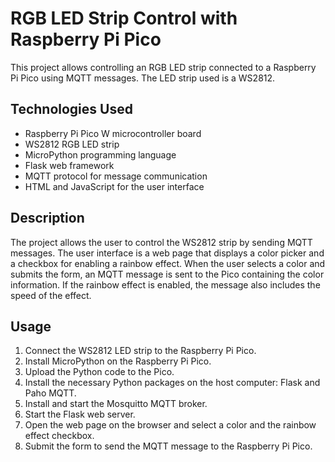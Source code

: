 <h1>RGB LED Strip Control with Raspberry Pi Pico</h1>
<p>This project allows controlling an RGB LED strip connected to a Raspberry Pi Pico using MQTT messages. The LED strip used is a WS2812.</p>
<h2>Technologies Used</h2>
<ul>
<li>Raspberry Pi Pico W microcontroller board</li>
<li>WS2812 RGB LED strip</li>
<li>MicroPython programming language</li>
<li>Flask web framework</li>
<li>MQTT protocol for message communication</li>
<li>HTML and JavaScript for the user interface</li>
</ul>
<h2>Description</h2>
<p>The project allows the user to control the WS2812 strip by sending MQTT messages. The user interface is a web page that displays a color picker and a checkbox for enabling a rainbow effect. When the user selects a color and submits the form, an MQTT message is sent to the Pico containing the color information. If the rainbow effect is enabled, the message also includes the speed of the effect.</p>
<h2>Usage</h2>
<ol>
<li>Connect the WS2812 LED strip to the Raspberry Pi Pico.</li>
<li>Install MicroPython on the Raspberry Pi Pico.</li>
<li>Upload the Python code to the Pico.</li>
<li>Install the necessary Python packages on the host computer: Flask and Paho MQTT.</li>
<li>Install and start the Mosquitto MQTT broker.</li>
<li>Start the Flask web server.</li>
<li>Open the web page on the browser and select a color and the rainbow effect checkbox.</li>
<li>Submit the form to send the MQTT message to the Raspberry Pi Pico.</li>
</ol>